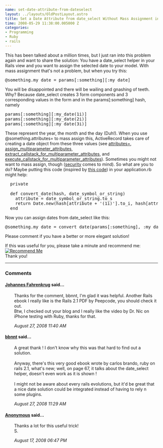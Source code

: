 ```yaml
--- 
name: set-date-attribute-from-dateselect
layout: ../layouts/OldPostLayout.astro
title: Set a Date Attribute from date_select Without Mass Assignment in Ruby On Rails
time: 2008-05-29 11:38:00.005000 Z
categories: 
- Programming
- Ruby
- rails
---
```

This has been talked about a million times, but I just ran into this problem again and want to share the solution:
You have a date_select helper in your Rails view and you want to assign the selected date to your model. With mass assignment that's not a problem, but when you try this:
<pre class="prettyprint">
@something.my_date = params[:something][:my_date]
</pre>
You will be disappointed and there will be wailing and gnashing of teeth. Why? Because date_select creates 3 form components and 3 corresponding values in the form and in the params[:something] hash, namely
<pre class="prettyprint">
params[:something][:my_date(1i)]
params[:something][:my_date(2i)]
params[:something][:my_date(3i)]
</pre>
These represent the year, the month and the day (Duh!).
When you use @something.attributes= to mass assign this, ActiveRecord takes care of creating a date object from these three values (see <a href="http://api.rubyonrails.com/classes/ActiveRecord/Base.html#M001447">attributes=</a>, <a href="http://www.noobkit.com/show/ruby/rails/rails-stable/activerecord/activerecord/base/assign_multiparameter_attributes.html">assign_multiparameter_attributes</a>, <a href="http://www.noobkit.com/show/ruby/rails/rails-stable/activerecord/activerecord/base/extract_callstack_for_multiparameter_attributes.html">extract_callstack_for_multiparameter_attributes</a>, and <a href="http://railsmanual.com/class/ActiveRecord::Base?method=execute_callstack_for_multiparameter_attributes">execute_callstack_for_multiparameter_attributes</a>). Sometimes you might not want to mass assign, though (<a href="http://railscasts.com/episodes/26">security</a> comes to mind).
So what are you to do? Maybe putting this code (inspired by <a href="http://www.red91.com/articles/2008/03/19/date_select-conversion">this code</a>) in your application.rb might help:
<pre class="prettyprint">
  private
 
  def convert_date(hash, date_symbol_or_string)
    attribute = date_symbol_or_string.to_s
    return Date.new(hash[attribute + '(1i)'].to_i, hash[attribute + '(2i)'].to_i, hash[attribute + '(3i)'].to_i)   
  end
</pre>
Now you can assign dates from date_select like this:
<pre class="prettyprint">
@something.my_date = convert_date(params[:something], :my_date)
</pre>
Please comment if you have a better or more elegant solution!

If this was useful for you, please take a minute and recommend me:<br/><a href="http://workingwithrails.com/recommendation/new/person/11816-johannes-fahrenkrug"><img alt="Recommend Me" src="http://workingwithrails.com/images/tools/compact-small-button.jpg" /></a><br/>Thank you!
<br/><hr/><h3>Comments</h3>
<div class="swcomment"><h4><a href="http://www.blogger.com/profile/06650223978538123548">Johannes Fahrenkrug</a> said...</h4>
<p style="margin-left: 30px">Thanks for the comment, bbnnt, I'm glad it was helpful. Another Rails ebook I really like is the Rails 2.1 PDF by Peepcode, you should check it out.<BR/>Btw, I checked out your blog and I really like the video by Dr. Nic on iPhone testing with Ruby, thanks for that.</p>
<em class="swlightgray" style="margin-left: 30px">August 27, 2008 11:40 AM</em></div>
<div class="swcomment"><h4><a href="http://www.blogger.com/profile/03647441240945886450">bbnnt</a> said...</h4>
<p style="margin-left: 30px">A great thank ! I don't know why this was that hard to find out a solution.<BR/><BR/>Anyway, there's this very good ebook wrote by carlos brando, ruby on rails 2.1, what's new; well, on page 67, it talks about the date_select helper, doesn't even work as it is shown !<BR/><BR/>I might not be aware about every rails evolutions, but it'd be great that a nice date solution could be integrated instead of having to rely n some plugins.</p>
<em class="swlightgray" style="margin-left: 30px">August 27, 2008 11:29 AM</em></div>
<div class="swcomment"><h4><a href="">Anonymous</a> said...</h4>
<p style="margin-left: 30px">Thanks a lot for this useful trick!<BR/>S.</p>
<em class="swlightgray" style="margin-left: 30px">August 17, 2008 06:47 PM</em></div>
